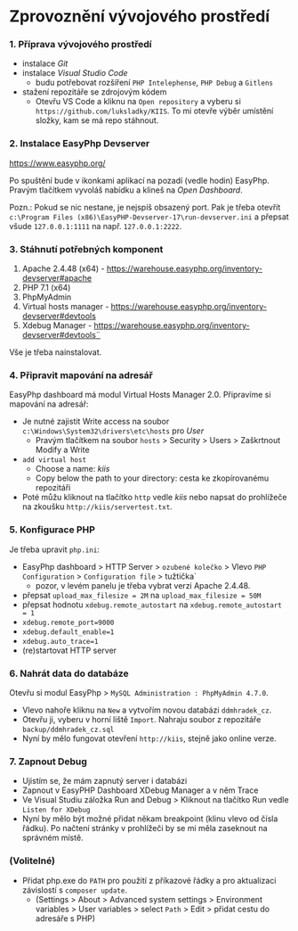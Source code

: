 # Zprovoznění vývojového prostředí


### 1. Příprava vývojového prostředí
- instalace _Git_
- instalace  _Visual Studio Code_
  - budu potřebovat rozšíření `PHP Intelephense`, `PHP Debug` a `Gitlens`
- stažení repozitáře se zdrojovým kódem
  - Otevřu VS Code a kliknu na `Open repository` a vyberu si `https://github.com/luksladky/KIIS`. To mi otevře výběr umístění složky, kam se má repo stáhnout.

### 2. Instalace EasyPhp Devserver 
https://www.easyphp.org/

Po spuštění bude v ikonkami aplikací na pozadí (vedle hodin) EasyPhp. Pravým tlačítkem vyvoláš nabídku a klineš na _Open Dashboard_.

Pozn.: Pokud se nic nestane, je nejspíš obsazený port. Pak je třeba otevřít `c:\Program Files (x86)\EasyPHP-Devserver-17\run-devserver.ini` a přepsat všude `127.0.0.1:1111` na např. `127.0.0.1:2222`.

### 3. Stáhnutí potřebných komponent
1. Apache 2.4.48 (x64) - https://warehouse.easyphp.org/inventory-devserver#apache
2. PHP 7.1 (x64)
3. PhpMyAdmin 
4. Virtual hosts manager - https://warehouse.easyphp.org/inventory-devserver#devtools
5. Xdebug Manager - https://warehouse.easyphp.org/inventory-devserver#devtools¨

Vše je třeba nainstalovat.

### 4. Připravit mapování na adresář
EasyPhp dashboard má modul Virtual Hosts Manager 2.0. Připravíme si mapování na adresář:
- Je nutné zajistit Write access na soubor `c:\Windows\System32\drivers\etc\hosts` pro _User_
    - Pravým tlačítkem na soubor `hosts` > Security > Users > Zaškrtnout Modify a Write
- `add virtual host`
  - Choose a name: _kiis_
  - Copy below the path to your directory: cesta ke zkopírovanému repozitáři
- Poté můžu kliknout na tlačítko `http` vedle _kiis_ nebo napsat do prohlížeče na zkoušku `http://kiis/servertest.txt`.


### 5. Konfigurace PHP

Je třeba upravit `php.ini`: 

- EasyPhp dashboard > HTTP Server > `ozubené kolečko` > Vlevo `PHP Configuration` > `Configuration file` > tužtička`
    - pozor, v levém panelu je třeba vybrat verzi Apache 2.4.48.  
- přepsat `upload_max_filesize = 2M` na `upload_max_filesize = 50M`
- přepsat hodnotu `xdebug.remote_autostart` na `xdebug.remote_autostart = 1`
- `xdebug.remote_port=9000`
- `xdebug.default_enable=1`
- `xdebug.auto_trace=1`
- (re)startovat HTTP server




### 6. Nahrát data do databáze
Otevřu si modul EasyPhp > `MySQL Administration : PhpMyAdmin 4.7.0`. 
- Vlevo nahoře kliknu na `New` a vytvořím novou databázi `ddmhradek_cz`.
- Otevřu ji, vyberu v horní liště `Import`. Nahraju soubor z repozitáře `backup/ddmhradek_cz.sql`
- Nyní by mělo fungovat otevření `http://kiis`, stejně jako online verze.


### 7. Zapnout Debug
- Ujistím se, že mám zapnutý server i databázi
- Zapnout v EasyPHP Dashboard XDebug Manager a v něm Trace
- Ve Visual Studiu záložka Run and Debug > Kliknout na tlačítko Run vedle `Listen for XDebug`
- Nyní by mělo být možné přidat někam breakpoint (klinu vlevo od čísla řádku). Po načtení stránky v prohlížeči by se mi měla zaseknout na správném místě.


### (Volitelné)

- Přidat php.exe do `PATH` pro použití z příkazové řádky a pro aktualizaci závislostí s `composer update`.
    - (Settings > About > Advanced system settings > Environment variables > User variables > select `Path` > Edit > přidat cestu do adresáře s PHP)




